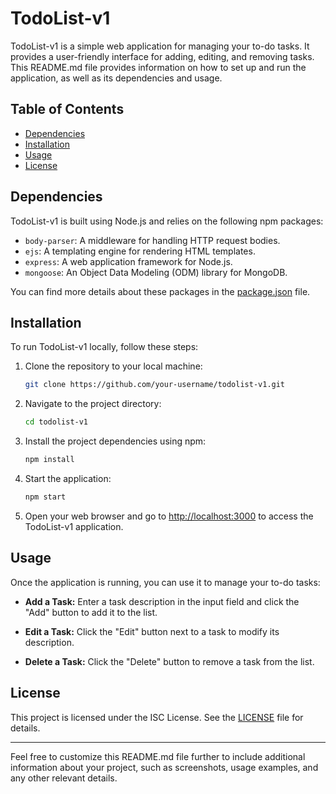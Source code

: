 # TodoList-v1

TodoList-v1 is a simple web application for managing your to-do tasks. It provides a user-friendly interface for adding, editing, and removing tasks. This README.md file provides information on how to set up and run the application, as well as its dependencies and usage.

## Table of Contents

- [Dependencies](#dependencies)
- [Installation](#installation)
- [Usage](#usage)
- [License](#license)

## Dependencies

TodoList-v1 is built using Node.js and relies on the following npm packages:

- `body-parser`: A middleware for handling HTTP request bodies.
- `ejs`: A templating engine for rendering HTML templates.
- `express`: A web application framework for Node.js.
- `mongoose`: An Object Data Modeling (ODM) library for MongoDB.

You can find more details about these packages in the [package.json](package.json) file.

## Installation

To run TodoList-v1 locally, follow these steps:

1. Clone the repository to your local machine:

   ```bash
   git clone https://github.com/your-username/todolist-v1.git
   ```

2. Navigate to the project directory:

   ```bash
   cd todolist-v1
   ```

3. Install the project dependencies using npm:

   ```bash
   npm install
   ```

4. Start the application:

   ```bash
   npm start
   ```

5. Open your web browser and go to [http://localhost:3000](http://localhost:3000) to access the TodoList-v1 application.

## Usage

Once the application is running, you can use it to manage your to-do tasks:

- **Add a Task:** Enter a task description in the input field and click the "Add" button to add it to the list.

- **Edit a Task:** Click the "Edit" button next to a task to modify its description.

- **Delete a Task:** Click the "Delete" button to remove a task from the list.

## License

This project is licensed under the ISC License. See the [LICENSE](LICENSE) file for details.

---

Feel free to customize this README.md file further to include additional information about your project, such as screenshots, usage examples, and any other relevant details.
